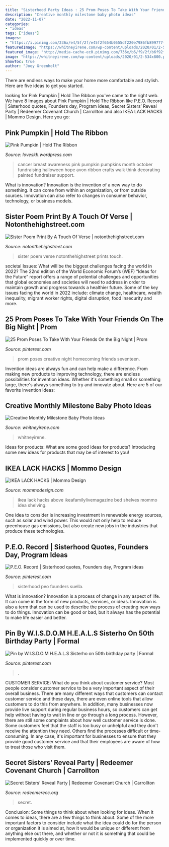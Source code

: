```yaml
---
title: "Sisterhood Party Ideas : 25 Prom Poses To Take With Your Friends On The Big Night"
description: "Creative monthly milestone baby photo ideas"
date: "2022-11-07"
categories:
- "ideas"
tags: ["ideas"]
images:
- "https://i.pinimg.com/236x/e4/5f/2f/e45f2f654b0555df220e7986fb899777--peo-sisterhood-beautiful-people.jpg?nii=t"
featuredImage: "https://whitneyirene.com/wp-content/uploads/2020/01/2-534x800.png"
featured_image: "http://media-cache-ec0.pinimg.com/736x/b6/f9/2f/b6f92f9eb8e16cd7cc29f3c80b5681c4.jpg"
image: "https://whitneyirene.com/wp-content/uploads/2020/01/2-534x800.png"
ShowToc: true
author: "Joey Greenholt"
---
```



There are endless ways to make your home more comfortable and stylish. Here are five ideas to get you started.

	

		
looking for Pink Pumpkin | Hold The Ribbon you've came to the right web. We have 8 Images about Pink Pumpkin | Hold The Ribbon like P.E.O. Record | Sisterhood quotes, Founders day, Program ideas, Secret Sisters’ Reveal Party | Redeemer Covenant Church | Carrollton and also IKEA LACK HACKS | Mommo Design. Here you go:
		
    
## Pink Pumpkin | Hold The Ribbon

<img loading=lazy src="http://loveskh.files.wordpress.com/2012/10/hope1.jpg" onerror="this.onerror=null;this.src='https://tse1.mm.bing.net/th?id=OIP.2H99AoJiJCVCEtY6pCuEFQHaG2&amp;pid=15.1';" alt="Pink Pumpkin | Hold The Ribbon">

_Source: loveskh.wordpress.com_

>cancer breast awareness pink pumpkin pumpkins month october fundraising halloween hope avon ribbon crafts walk think decorating painted fundraiser support. 

	

What is innovation?
Innovation is the invention of a new way to do something. It can come from within an organization, or from outside sources. Innovation can also refer to changes in consumer behavior, technology, or business models.

    
## Sister Poem Print By A Touch Of Verse | Notonthehighstreet.com

<img loading=lazy src="https://cdn.notonthehighstreet.com/fs/54/46/d2db-02be-44c5-a0a6-e2c5b8c972f8/original_sister-print.jpg" onerror="this.onerror=null;this.src='https://tse3.mm.bing.net/th?id=OIP.SLtEIMr5fPbz7FJsM0FYMgHaHE&amp;pid=15.1';" alt="Sister Poem Print By A Touch Of Verse | notonthehighstreet.com">

_Source: notonthehighstreet.com_

>sister poem verse notonthehighstreet prints touch. 

	

societal Issues: What will be the biggest challenges facing the world in 2022?
The 22nd edition of the World Economic Forum’s (WEF) “Ideas for the Future” report offers a range of potential challenges and opportunities that global economies and societies will need to address in order to maintain growth and progress towards a healthier future. Some of the key issues facing the world in 2022 include: climate change, healthcare, wealth inequality, migrant worker rights, digital disruption, food insecurity and more.

    
## 25 Prom Poses To Take With Your Friends On The Big Night | Prom

<img loading=lazy src="https://i.pinimg.com/originals/7d/58/6e/7d586e1311968853963022189eeadbde.jpg" onerror="this.onerror=null;this.src='https://tse1.mm.bing.net/th?id=OIP.WjpV8WTvo9iU0Ld2eEXwvQHaFS&amp;pid=15.1';" alt="25 Prom Poses To Take With Your Friends On the Big Night | Prom">

_Source: pinterest.com_

>prom poses creative night homecoming friends seventeen. 

	

Invention ideas are always fun and can help make a difference. From making new products to improving technology, there are endless possibilities for invention ideas. Whether it's something small or something large, there's always something to try and innovate about. Here are 5 of our favorite invention ideas:

    
## Creative Monthly Milestone Baby Photo Ideas

<img loading=lazy src="https://whitneyirene.com/wp-content/uploads/2020/01/2-534x800.png" onerror="this.onerror=null;this.src='https://tse2.mm.bing.net/th?id=OIP.KsXBESD9k5gAihdD67iyyQHaLG&amp;pid=15.1';" alt="Creative Monthly Milestone Baby Photo Ideas">

_Source: whitneyirene.com_

>whitneyirene. 

	

Ideas for products: What are some good ideas for products?
Introducing some new ideas for products that may be of interest to you!

    
## IKEA LACK HACKS | Mommo Design

<img loading=lazy src="http://media-cache-ec0.pinimg.com/736x/b6/f9/2f/b6f92f9eb8e16cd7cc29f3c80b5681c4.jpg" onerror="this.onerror=null;this.src='https://tse2.mm.bing.net/th?id=OIP.XpQyDPbqknpT4Q3k1BGIzwHaKB&amp;pid=15.1';" alt="IKEA LACK HACKS | Mommo Design">

_Source: mommodesign.com_

>ikea lack hacks above ikeafamilylivemagazine bed shelves mommo idea shelving. 

	

One idea to consider is increasing investment in renewable energy sources, such as solar and wind power. This would not only help to reduce greenhouse gas emissions, but also create new jobs in the industries that produce these technologies.

    
## P.E.O. Record | Sisterhood Quotes, Founders Day, Program Ideas

<img loading=lazy src="https://i.pinimg.com/236x/e4/5f/2f/e45f2f654b0555df220e7986fb899777--peo-sisterhood-beautiful-people.jpg?nii=t" onerror="this.onerror=null;this.src='https://tse1.mm.bing.net/th?id=OIP.RZCUdmR-S_eHqA6PTanGkwAAAA&amp;pid=15.1';" alt="P.E.O. Record | Sisterhood quotes, Founders day, Program ideas">

_Source: pinterest.com_

>sisterhood peo founders suella. 

	

What is innovation?
Innovation is a process of change in any aspect of life. It can come in the form of new products, services, or ideas. Innovation is also a term that can be used to describe the process of creating new ways to do things. Innovation can be good or bad, but it always has the potential to make life easier and better.

    
## Pin By W.I.S.D.O.M H.E.A.L.S Sisterho On 50th Birthday Party | Formal

<img loading=lazy src="https://i.pinimg.com/originals/b0/f1/79/b0f179ec878f5412f869965421170dda.jpg" onerror="this.onerror=null;this.src='https://tse3.mm.bing.net/th?id=OIP.rT5rjzvzXxiIKRacZuDOsQHaNK&amp;pid=15.1';" alt="Pin by W.I.S.D.O.M H.E.A.L.S Sisterho on 50th birthday party | Formal">

_Source: pinterest.com_

>. 

	

CUSTOMER SERVICE: What do you think about customer service?
Most people consider customer service to be a very important aspect of their overall business. There are many different ways that customers can contact customer service and these days, there are even online tools that allow customers to do this from anywhere. In addition, many businesses now provide live support during regular business hours, so customers can get help without having to wait in line or go through a long process.
However, there are still some complaints about how well customer service is done. Some customers feel that the staff is too busy or unhelpful and they don't receive the attention they need. Others find the processes difficult or time-consuming. In any case, it's important for businesses to ensure that they provide good customer service and that their employees are aware of how to treat those who visit them.

    
## Secret Sisters’ Reveal Party | Redeemer Covenant Church | Carrollton

<img loading=lazy src="http://redeemerecc.org/wp-content/uploads/2014/05/secret-sisters-logo.jpg" onerror="this.onerror=null;this.src='https://tse3.mm.bing.net/th?id=OIP.1qmNFMl0fF48QOrekKNMEQHaDr&amp;pid=15.1';" alt="Secret Sisters’ Reveal Party | Redeemer Covenant Church | Carrollton">

_Source: redeemerecc.org_

>secret. 

	

Conclusion: Some things to think about when looking for ideas.
When it comes to ideas, there are a few things to think about. Some of the more important factors to consider include what the idea could do for the person or organization it is aimed at, how it would be unique or different from anything else out there, and whether or not it is something that could be implemented quickly or over time.

